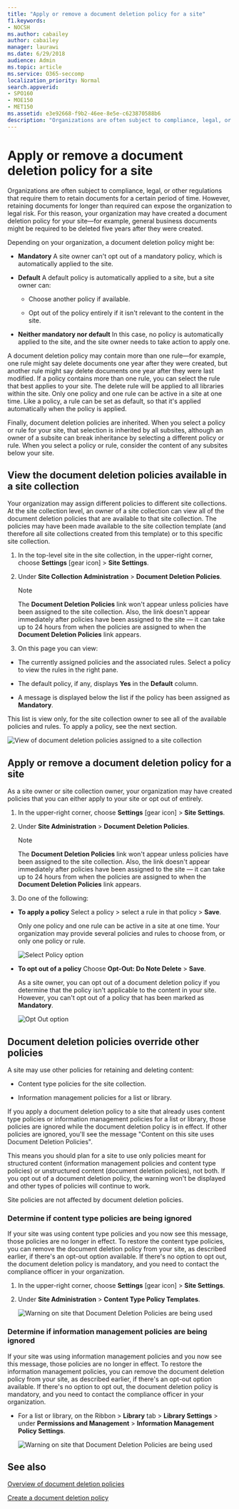 ```yaml
---
title: "Apply or remove a document deletion policy for a site"
f1.keywords:
- NOCSH
ms.author: cabailey
author: cabailey
manager: laurawi
ms.date: 6/29/2018
audience: Admin
ms.topic: article
ms.service: O365-seccomp
localization_priority: Normal
search.appverid:
- SPO160
- MOE150
- MET150
ms.assetid: e3e92668-f9b2-46ee-8e5e-c623870588b6
description: "Organizations are often subject to compliance, legal, or other regulations that require them to retain documents for a certain period of time. However, retaining documents for longer than required can expose the organization to legal risk. For this reason, your organization may have created a document deletion policy for your site — for example, general business documents might be required to be deleted five years after they were created."
---
```


# Apply or remove a document deletion policy for a site

Organizations are often subject to compliance, legal, or other regulations that require them to retain documents for a certain period of time. However, retaining documents for longer than required can expose the organization to legal risk. For this reason, your organization may have created a document deletion policy for your site&mdash;for example, general business documents might be required to be deleted five years after they were created.
  
Depending on your organization, a document deletion policy might be:
  
- **Mandatory** A site owner can't opt out of a mandatory policy, which is automatically applied to the site. 
    
- **Default** A default policy is automatically applied to a site, but a site owner can: 
    
  - Choose another policy if available.
    
  - Opt out of the policy entirely if it isn't relevant to the content in the site.
    
- **Neither mandatory nor default** In this case, no policy is automatically applied to the site, and the site owner needs to take action to apply one. 
    
A document deletion policy may contain more than one rule&mdash;for example, one rule might say delete documents one year after they were created, but another rule might say delete documents one year after they were last modified. If a policy contains more than one rule, you can select the rule that best applies to your site. The delete rule will be applied to all libraries within the site. Only one policy and one rule can be active in a site at one time. Like a policy, a rule can be set as default, so that it's applied automatically when the policy is applied.
  
Finally, document deletion policies are inherited. When you select a policy or rule for your site, that selection is inherited by all subsites, although an owner of a subsite can break inheritance by selecting a different policy or rule. When you select a policy or rule, consider the content of any subsites below your site.
  
## View the document deletion policies available in a site collection

Your organization may assign different policies to different site collections. At the site collection level, an owner of a site collection can view all of the document deletion policies that are available to that site collection. The policies may have been made available to the site collection template (and therefore all site collections created from this template) or to this specific site collection.
  
1. In the top-level site in the site collection, in the upper-right corner, choose **Settings** [gear icon] \> **Site Settings**.
    
2. Under **Site Collection Administration** \> **Document Deletion Policies**.
    
    > [!NOTE]
    > The **Document Deletion Policies** link won't appear unless policies have been assigned to the site collection. Also, the link doesn't appear immediately after policies have been assigned to the site — it can take up to 24 hours from when the policies are assigned to when the **Document Deletion Policies** link appears. 
  
3. On this page you can view:
    
  - The currently assigned policies and the associated rules. Select a policy to view the rules in the right pane.
    
  - The default policy, if any, displays **Yes** in the **Default** column. 
    
  - A message is displayed below the list if the policy has been assigned as **Mandatory**.
    
This list is view only, for the site collection owner to see all of the available policies and rules. To apply a policy, see the next section.
  
![View of document deletion policies assigned to a site collection](media/f2c0433b-2bb5-407d-a364-ae07c9627176.png)
  
## Apply or remove a document deletion policy for a site

As a site owner or site collection owner, your organization may have created policies that you can either apply to your site or opt out of entirely.
  
1. In the upper-right corner, choose **Settings** [gear icon] \> **Site Settings**.
    
2. Under **Site Administration** \> **Document Deletion Policies**.
    
    > [!NOTE]
    > The **Document Deletion Policies** link won't appear unless policies have been assigned to the site collection. Also, the link doesn't appear immediately after policies have been assigned to the site — it can take up to 24 hours from when the policies are assigned to when the **Document Deletion Policies** link appears. 
  
3. Do one of the following:
    
  - **To apply a policy** Select a policy \> select a rule in that policy \> **Save**.
    
    Only one policy and one rule can be active in a site at one time. Your organization may provide several policies and rules to choose from, or only one policy or rule.
    
    ![Select Policy option](media/f7c7c055-fca7-4a4f-bb97-63e35a65beac.png)
  
  - **To opt out of a policy** Choose **Opt-Out: Do Note Delete** \> **Save**.
    
    As a site owner, you can opt out of a document deletion policy if you determine that the policy isn't applicable to the content in your site. However, you can't opt out of a policy that has been marked as **Mandatory**.
    
    ![Opt Out option](media/efac709c-bef7-4a02-a09d-5bc7d2b4ec63.png)
  
## Document deletion policies override other policies

A site may use other policies for retaining and deleting content:
  
- Content type policies for the site collection.
    
- Information management policies for a list or library.
    
If you apply a document deletion policy to a site that already uses content type policies or information management policies for a list or library, those policies are ignored while the document deletion policy is in effect. If other policies are ignored, you'll see the message "Content on this site uses Document Deletion Policies".
  
This means you should plan for a site to use only policies meant for structured content (information management policies and content type policies) or unstructured content (document deletion policies), not both. If you opt out of a document deletion policy, the warning won't be displayed and other types of policies will continue to work.
  
Site policies are not affected by document deletion policies.
  
### Determine if content type policies are being ignored

If your site was using content type policies and you now see this message, those policies are no longer in effect. To restore the content type policies, you can remove the document deletion policy from your site, as described earlier, if there's an opt-out option available. If there's no option to opt out, the document deletion policy is mandatory, and you need to contact the compliance officer in your organization.
  
1. In the upper-right corner, choose **Settings** [gear icon] \> **Site Settings**.
    
2. Under **Site Administration** \> **Content Type Policy Templates**.
    
    ![Warning on site that Document Deletion Policies are being used](media/4cc3d703-9aff-4695-9670-f78c291c0010.png)
  
### Determine if information management policies are being ignored

If your site was using information management policies and you now see this message, those policies are no longer in effect. To restore the information management policies, you can remove the document deletion policy from your site, as described earlier, if there's an opt-out option available. If there's no option to opt out, the document deletion policy is mandatory, and you need to contact the compliance officer in your organization.
  
- For a list or library, on the Ribbon \> **Library** tab \> **Library Settings** \> under **Permissions and Management** \> **Information Management Policy Settings**.
    
    ![Warning on site that Document Deletion Policies are being used](media/3f043057-a741-4cd8-a165-6d139b986064.png)
  
## See also

[Overview of document deletion policies](document-deletion-policies.md)
  
[Create a document deletion policy](create-a-document-deletion-policy.md)

